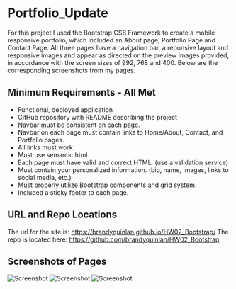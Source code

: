 # Portfolio_Update

For this project I used the Bootstrap CSS Framework to create a mobile responsive portfolio, which included an About page, Portfolio Page and Contact Page. All three pages have a navigation bar, a reponsive layout and responsive images and appear as directed on the preview images provided, in accordance with the screen sizes of 992, 768 and 400. Below are the corresponding screenshots from my pages.

## Minimum Requirements - All Met

* Functional, deployed application
* GitHub repository with README describing the project
* Navbar must be consistent on each page.
* Navbar on each page must contain links to Home/About, Contact, and Portfolio pages.
* All links must work.
* Must use semantic html.
* Each page must have valid and correct HTML. (use a validation service)
* Must contain your personalized information. (bio, name, images, links to social media, etc.)
* Must properly utilize Bootstrap components and grid system.
* Included a sticky footer to each page.

## URL and Repo Locations

The url for the site is: https://brandyquinlan.github.io/HW02_Bootstrap/
The repo is located here: https://github.com/brandyquinlan/HW02_Bootstrap

## Screenshots of Pages

![Screenshot](992-768-400-About.jpg) ![Screenshot](992-768-400-Portfolio.jpg) ![Screenshot](992-768-400-Contact.jpg)
